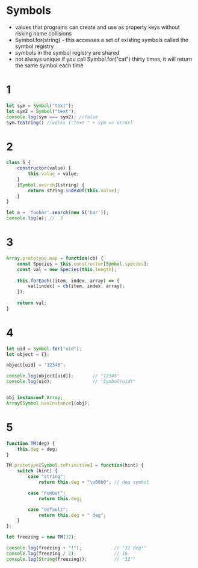 # Symbols

* values that programs can create and use as property keys without risking name collisions
*  Symbol.for(string) - this accesses a set of existing symbols called the symbol registry 
* symbols in the symbol registry are shared
* not always unique if you call Symbol.for("cat") thirty times, it will return the same symbol each time

# 1
```javascript
let sym = Symbol("text");
let sym2 = Symbol("text");
console.log(sym === sym2); //false
sym.toString() //works ("Text " + sym => error)
```

# 2
```javascript
class S {
    constructor(value) {
        this.value = value;
    }
    [Symbol.search](string) {
        return string.indexOf(this.value);
    }
}

let a = 'foobar'.search(new S('bar'));
console.log(a); //  3
```


# 3
```javascript
Array.prototype.map = function(cb) {
    const Species = this.constructor[Symbol.species];
    const val = new Species(this.length);
    
    this.forEach((item, index, array) => {
        val[index] = cb(item, index, array);
    });
    
    return val;
}
```


# 4
```javascript
let uid = Symbol.for("uid");
let object = {};

object[uid] = "12345";

console.log(object[uid]);       // "12345"
console.log(uid);               // "Symbol(uid)"


obj instanceof Array;
Array[Symbol.hasInstance](obj);


```






# 5
```javascript
function TM(deg) {
    this.deg = deg;
}

TM.prototype[Symbol.toPrimitive] = function(hint) {
    switch (hint) {
        case "string":
            return this.deg + "\u00b0"; // deg symbol

        case "number":
            return this.deg;

        case "default":
            return this.deg + " deg";
    }
};

let freezing = new TM(32);

console.log(freezing + "!");            // "32 deg!"
console.log(freezing / 2);              // 16
console.log(String(freezing));          // "32°"
```
